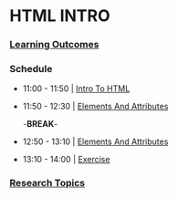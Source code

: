 # HTML INTRO  

### [Learning Outcomes](./learning-outcomes.md)

### Schedule

- 11:00 - 11:50 | [Intro To HTML](./intro-to-html.md)
- 11:50 - 12:30 | [Elements And Attributes](./elements-and-attributes.md)

  -**BREAK**-
  
- 12:50 - 13:10 | [Elements And Attributes](./elements-and-attributes.md)
- 13:10 - 14:00 | [Exercise](./exercise.md)


### [Research Topics](./research-topics.md)
